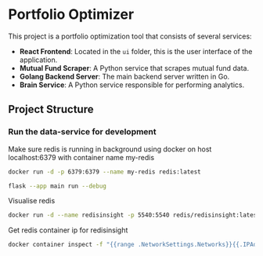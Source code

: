 # Portfolio Optimizer

This project is a portfolio optimization tool that consists of several services:

- **React Frontend**: Located in the `ui` folder, this is the user interface of the application.
- **Mutual Fund Scraper**: A Python service that scrapes mutual fund data.
- **Golang Backend Server**: The main backend server written in Go.
- **Brain Service**: A Python service responsible for performing analytics.

## Project Structure


### Run the data-service for development
Make sure redis is running in background using docker on host localhost:6379 with container name my-redis

```bash
docker run -d -p 6379:6379 --name my-redis redis:latest
```

```bash
flask --app main run --debug
```

Visualise redis 
```bash
docker run -d --name redisinsight -p 5540:5540 redis/redisinsight:latest
```

Get redis container ip for redisinsight
```bash
docker container inspect -f "{{range .NetworkSettings.Networks}}{{.IPAddress}}{{end}}" my-redis
```

